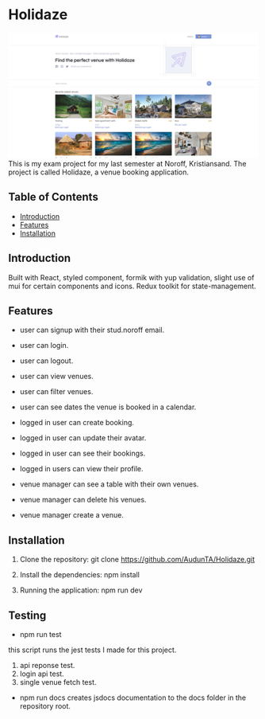 # Holidaze

![Holidaze feature image](src/assets/images/holidazeDesktop.png)
This is my exam project for my last semester at Noroff, Kristiansand. The project is called Holidaze, a venue booking application.

## Table of Contents

- [Introduction](#introduction)
- [Features](#features)
- [Installation](#installation)

## Introduction

Built with React, styled component, formik with yup validation, slight use of mui for certain components and icons.
Redux toolkit for state-management.

## Features

- user can signup with their stud.noroff email.
- user can login.
- user can logout.
- user can view venues.
- user can filter venues.
- user can see dates the venue is booked in a calendar.

- logged in user can create booking.
- logged in user can update their avatar.
- logged in user can see their bookings.
- logged in users can view their profile.

- venue manager can see a table with their own venues.
- venue manager can delete his venues.
- venue manager create a venue.

## Installation

1.  Clone the repository:
    git clone https://github.com/AudunTA/Holidaze.git

2.  Install the dependencies:
    npm install

3.  Running the application:
    npm run dev

## Testing

- npm run test

this script runs the jest tests I made for this project.

1. api reponse test.
2. login api test.
3. single venue fetch test.

- npm run docs
  creates jsdocs documentation to the docs folder in the repository root.
